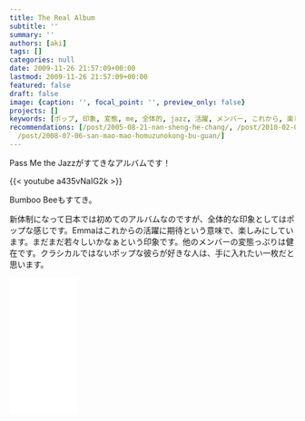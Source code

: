 ```yaml
---
title: The Real Album
subtitle: ''
summary: ''
authors: [aki]
tags: []
categories: null
date: 2009-11-26 21:57:09+00:00
lastmod: 2009-11-26 21:57:09+00:00
featured: false
draft: false
image: {caption: '', focal_point: '', preview_only: false}
projects: []
keywords: [ポップ, 印象, 変態, me, 全体的, jazz, 活躍, メンバー, これから, 楽しみ]
recommendations: [/post/2005-08-21-nan-sheng-he-chang/, /post/2010-02-07-lian-ma-akaperakontesutonixing-tutekita/,
  /post/2008-07-06-san-mao-mao-homuzunokong-bu-guan/]
---
```

Pass Me the Jazzがすてきなアルバムです！

{{< youtube a435vNaIG2k >}}

Bumboo Beeもすてき。

新体制になって日本では初めてのアルバムなのですが、全体的な印象としてはポップな感じです。Emmaはこれからの活躍に期待という意味で、楽しみにしています。まだまだ若々しいかなぁという印象です。他のメンバーの変態っぷりは健在です。クラシカルではないポップな彼らが好きな人は、手に入れたい一枚だと思います。

<iframe style="width:120px;height:240px;" marginwidth="0" marginheight="0" scrolling="no" frameborder="0" src="//rcm-fe.amazon-adsystem.com/e/cm?lt1=_blank&bc1=000000&IS2=1&bg1=FFFFFF&fc1=000000&lc1=0000FF&t=chezou-22&language=ja_JP&o=9&p=8&l=as4&m=amazon&f=ifr&ref=as_ss_li_til&asins=B002LFZFWU&linkId=d49ede6f340ada8f1e1172c58b5f1233"></iframe>
